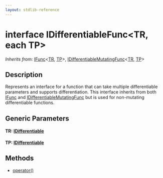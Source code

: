 ```yaml
---
layout: stdlib-reference
---
```


# interface IDifferentiableFunc\<TR, each TP\>

*Inherits from:* [IFunc](../ifunc-01/index)\<[TR](../ifunc-01/index#typeparam-TR), [TP](../ifunc-01/index#typeparam-TP)\>, [IDifferentiableMutatingFunc](../idifferentiablemutatingfunc-01fn/index)\<[TR](../idifferentiablemutatingfunc-01fn/index#typeparam-TR), [TP](../idifferentiablemutatingfunc-01fn/index#typeparam-TP)\>

## Description

Represents an interface for a function that can take multiple differentiable parameters and supports differentiation.
This interface inherits from both <span class='code'><a href="../ifunc-01/index.html" class="code_type">IFunc</a></span> and <span class='code'><a href="../idifferentiablemutatingfunc-01fn/index.html" class="code_type">IDifferentiableMutatingFunc</a></span> but is used for non-mutating differentiable functions.


## Generic Parameters

####  <a id="typeparam-TR"></a>TR: [IDifferentiable](../idifferentiable-01/index)
####  <a id="typeparam-TP"></a>TP: [IDifferentiable](../idifferentiable-01/index)

## Methods

* [operator\(\)](operatorx28x29)


<!-- RTD-TOC-START
```{toctree}
:titlesonly:
:hidden:

operator() <operatorx28x29>
```
RTD-TOC-END -->
